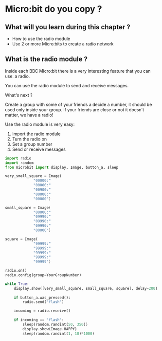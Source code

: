 # Micro:bit do you copy ?

## What will you learn during this chapter ?

* How to use the radio module
* Use 2 or more Micro:bits to create a radio network 

## What is the radio module ?

Inside each BBC Micro:bit there is a very interesting feature that you can use: a radio.

You can use the radio module to send and receive messages.

What's next ?

Create a group with some of your friends a decide a number, it should be used only inside your group.
If your friends are close or not it doesn't matter, we have a radio!

Use the radio module is very easy:

1. Import the radio module
2. Turn the radio on
3. Set a group number
4. Send or receive messages

```python
import radio
import random
from microbit import display, Image, button_a, sleep

very_small_square = Image(
             "00000:"
             "00000:"
             "00900:"
             "00000:"
             "00000")

small_square = Image(
             "00000:"
             "09990:"
             "09990:"
             "09990:"
             "00000")

square = Image(
             "99999:"
             "99999:"
             "99999:"
             "99999:"
             "99999")

radio.on()
radio.config(group=YourGroupNumber)

while True:
    display.show([very_small_square, small_square, square], delay=200)
    
    if button_a.was_pressed():
        radio.send('flash')

    incoming = radio.receive()
    
    if incoming == 'flash':
        sleep(random.randint(50, 350))
        display.show(Image.HAPPY)
        sleep(random.randint(1, 10)*1000)
```
